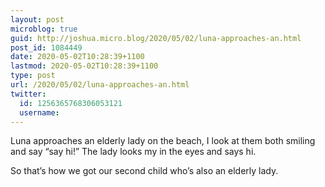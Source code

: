 ```yaml
---
layout: post
microblog: true
guid: http://joshua.micro.blog/2020/05/02/luna-approaches-an.html
post_id: 1084449
date: 2020-05-02T10:28:39+1100
lastmod: 2020-05-02T10:28:39+1100
type: post
url: /2020/05/02/luna-approaches-an.html
twitter:
  id: 1256365768306053121
  username: 
---
```

Luna approaches an elderly lady on the beach, I look at them both smiling and say “say hi!” The lady looks my in the eyes and says hi.

So that’s how we got our second child who’s also an elderly lady.
